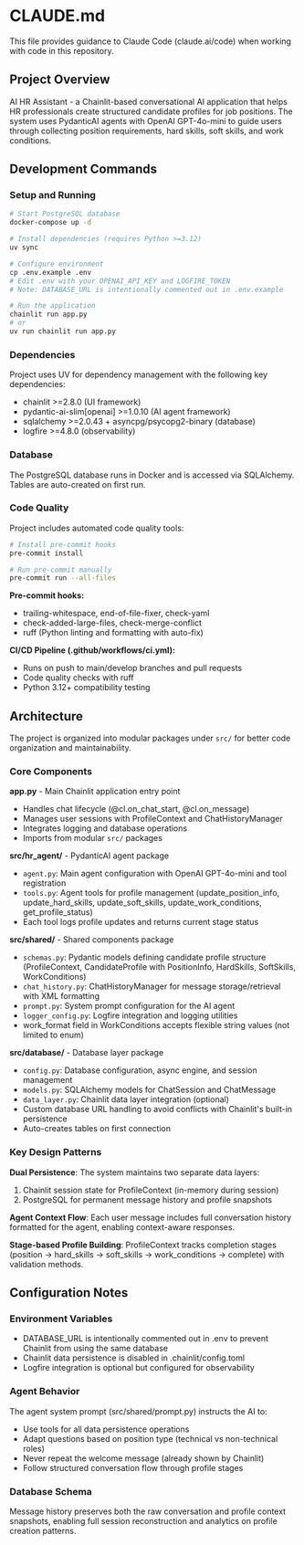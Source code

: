 # CLAUDE.md

This file provides guidance to Claude Code (claude.ai/code) when working with code in this repository.

## Project Overview

AI HR Assistant - a Chainlit-based conversational AI application that helps HR professionals create structured candidate profiles for job positions. The system uses PydanticAI agents with OpenAI GPT-4o-mini to guide users through collecting position requirements, hard skills, soft skills, and work conditions.

## Development Commands

### Setup and Running
```bash
# Start PostgreSQL database
docker-compose up -d

# Install dependencies (requires Python >=3.12)
uv sync

# Configure environment
cp .env.example .env
# Edit .env with your OPENAI_API_KEY and LOGFIRE_TOKEN
# Note: DATABASE_URL is intentionally commented out in .env.example

# Run the application
chainlit run app.py
# or
uv run chainlit run app.py
```

### Dependencies
Project uses UV for dependency management with the following key dependencies:
- chainlit >=2.8.0 (UI framework)
- pydantic-ai-slim[openai] >=1.0.10 (AI agent framework)
- sqlalchemy >=2.0.43 + asyncpg/psycopg2-binary (database)
- logfire >=4.8.0 (observability)

### Database
The PostgreSQL database runs in Docker and is accessed via SQLAlchemy. Tables are auto-created on first run.

### Code Quality
Project includes automated code quality tools:
```bash
# Install pre-commit hooks
pre-commit install

# Run pre-commit manually
pre-commit run --all-files
```

**Pre-commit hooks:**
- trailing-whitespace, end-of-file-fixer, check-yaml
- check-added-large-files, check-merge-conflict
- ruff (Python linting and formatting with auto-fix)

**CI/CD Pipeline (.github/workflows/ci.yml):**
- Runs on push to main/develop branches and pull requests
- Code quality checks with ruff
- Python 3.12+ compatibility testing

## Architecture

The project is organized into modular packages under `src/` for better code organization and maintainability.

### Core Components

**app.py** - Main Chainlit application entry point
- Handles chat lifecycle (@cl.on_chat_start, @cl.on_message)
- Manages user sessions with ProfileContext and ChatHistoryManager
- Integrates logging and database operations
- Imports from modular `src/` packages

**src/hr_agent/** - PydanticAI agent package
- `agent.py`: Main agent configuration with OpenAI GPT-4o-mini and tool registration
- `tools.py`: Agent tools for profile management (update_position_info, update_hard_skills, update_soft_skills, update_work_conditions, get_profile_status)
- Each tool logs profile updates and returns current stage status

**src/shared/** - Shared components package
- `schemas.py`: Pydantic models defining candidate profile structure (ProfileContext, CandidateProfile with PositionInfo, HardSkills, SoftSkills, WorkConditions)
- `chat_history.py`: ChatHistoryManager for message storage/retrieval with XML formatting
- `prompt.py`: System prompt configuration for the AI agent
- `logger_config.py`: Logfire integration and logging utilities
- work_format field in WorkConditions accepts flexible string values (not limited to enum)

**src/database/** - Database layer package
- `config.py`: Database configuration, async engine, and session management
- `models.py`: SQLAlchemy models for ChatSession and ChatMessage
- `data_layer.py`: Chainlit data layer integration (optional)
- Custom database URL handling to avoid conflicts with Chainlit's built-in persistence
- Auto-creates tables on first connection

### Key Design Patterns

**Dual Persistence**: The system maintains two separate data layers:
1. Chainlit session state for ProfileContext (in-memory during session)
2. PostgreSQL for permanent message history and profile snapshots

**Agent Context Flow**: Each user message includes full conversation history formatted for the agent, enabling context-aware responses.

**Stage-based Profile Building**: ProfileContext tracks completion stages (position → hard_skills → soft_skills → work_conditions → complete) with validation methods.

## Configuration Notes

### Environment Variables
- DATABASE_URL is intentionally commented out in .env to prevent Chainlit from using the same database
- Chainlit data persistence is disabled in .chainlit/config.toml
- Logfire integration is optional but configured for observability

### Agent Behavior
The agent system prompt (src/shared/prompt.py) instructs the AI to:
- Use tools for all data persistence operations
- Adapt questions based on position type (technical vs non-technical roles)
- Never repeat the welcome message (already shown by Chainlit)
- Follow structured conversation flow through profile stages

### Database Schema
Message history preserves both the raw conversation and profile context snapshots, enabling full session reconstruction and analytics on profile creation patterns.
